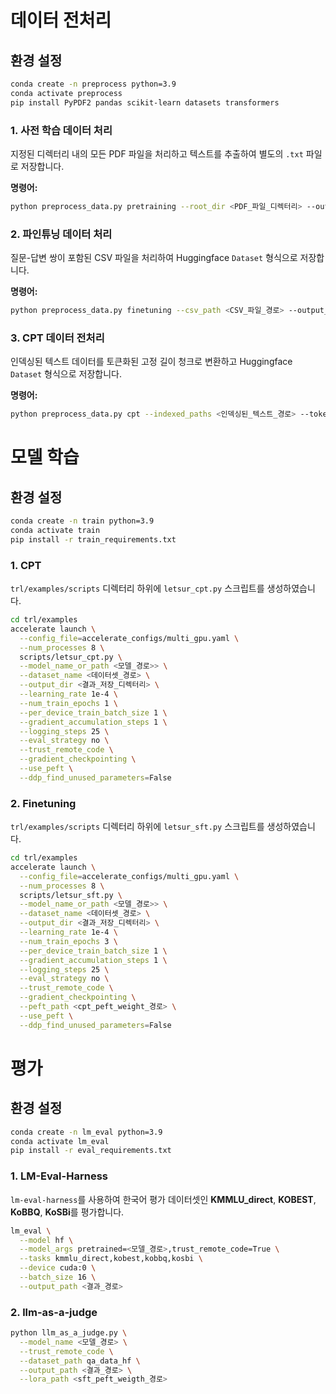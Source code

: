 # 데이터 전처리

## 환경 설정 

```bash
conda create -n preprocess python=3.9
conda activate preprocess
pip install PyPDF2 pandas scikit-learn datasets transformers
```

### 1. 사전 학습 데이터 처리

지정된 디렉터리 내의 모든 PDF 파일을 처리하고 텍스트를 추출하여 별도의 `.txt` 파일로 저장합니다.

**명령어:**

```bash
python preprocess_data.py pretraining --root_dir <PDF_파일_디렉터리> --output_dir <결과_저장_디렉터리>
```

### 2. 파인튜닝 데이터 처리

질문-답변 쌍이 포함된 CSV 파일을 처리하여 Huggingface `Dataset` 형식으로 저장합니다.

**명령어:**

```bash
python preprocess_data.py finetuning --csv_path <CSV_파일_경로> --output_path <결과_저장_디렉터리>
```

### 3. CPT 데이터 전처리

인덱싱된 텍스트 데이터를 토큰화된 고정 길이 청크로 변환하고 Huggingface `Dataset` 형식으로 저장합니다.

**명령어:**

```bash
python preprocess_data.py cpt --indexed_paths <인덱싱된_텍스트_경로> --tokenizer_path <토크나이저_경로> --output_path <결과_저장_디렉터리>
```

# 모델 학습

## 환경 설정 

```bash
conda create -n train python=3.9
conda activate train
pip install -r train_requirements.txt
```

### 1. CPT
`trl/examples/scripts` 디렉터리 하위에 `letsur_cpt.py` 스크립트를 생성하였습니다.

```bash
cd trl/examples
accelerate launch \
  --config_file=accelerate_configs/multi_gpu.yaml \
  --num_processes 8 \
  scripts/letsur_cpt.py \
  --model_name_or_path <모델_경로>> \
  --dataset_name <데이터셋_경로> \
  --output_dir <결과_저장_디렉터리> \
  --learning_rate 1e-4 \
  --num_train_epochs 1 \
  --per_device_train_batch_size 1 \
  --gradient_accumulation_steps 1 \
  --logging_steps 25 \
  --eval_strategy no \
  --trust_remote_code \
  --gradient_checkpointing \
  --use_peft \
  --ddp_find_unused_parameters=False
```

### 2. Finetuning
`trl/examples/scripts` 디렉터리 하위에 `letsur_sft.py` 스크립트를 생성하였습니다.

```bash
cd trl/examples
accelerate launch \
  --config_file=accelerate_configs/multi_gpu.yaml \
  --num_processes 8 \
  scripts/letsur_sft.py \
  --model_name_or_path <모델_경로>> \
  --dataset_name <데이터셋_경로> \
  --output_dir <결과_저장_디렉터리> \
  --learning_rate 1e-4 \
  --num_train_epochs 3 \
  --per_device_train_batch_size 1 \
  --gradient_accumulation_steps 1 \
  --logging_steps 25 \
  --eval_strategy no \
  --trust_remote_code \
  --gradient_checkpointing \
  --peft_path <cpt_peft_weight_경로> \
  --use_peft \
  --ddp_find_unused_parameters=False
```

# 평가

## 환경 설정 

```bash
conda create -n lm_eval python=3.9
conda activate lm_eval
pip install -r eval_requirements.txt
```

### 1. LM-Eval-Harness

`lm-eval-harness`를 사용하여 한국어 평가 데이터셋인 **KMMLU_direct**, **KOBEST**, **KoBBQ**, **KoSBi**를 평가합니다.

```bash
lm_eval \
  --model hf \
  --model_args pretrained=<모델_경로>,trust_remote_code=True \
  --tasks kmmlu_direct,kobest,kobbq,kosbi \
  --device cuda:0 \
  --batch_size 16 \
  --output_path <결과_경로>
```

### 2. llm-as-a-judge

```bash
python llm_as_a_judge.py \
  --model_name <모델_경로> \
  --trust_remote_code \
  --dataset_path qa_data_hf \
  --output_path <결과_경로> \
  --lora_path <sft_peft_weigth_경로>
```

